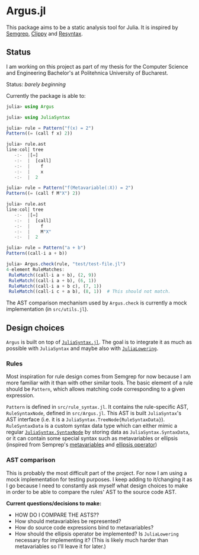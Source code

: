 # Argus.jl

This package aims to be a static analysis tool for Julia. It is
inspired by [Semgrep](https://github.com/semgrep/semgrep),
[Clippy](https://github.com/rust-lang/rust-clippy) and
[Resyntax](https://docs.racket-lang.org/resyntax/).


## Status

I am working on this project as part of my thesis for the Computer
Science and Engineering Bachelor's at Politehnica University of
Bucharest.

Status: _barely beginning_

Currently the package is able to:

```julia
julia> using Argus

julia> using JuliaSyntax

julia> rule = Pattern("f(x) = 2")
Pattern((= (call f x) 2))

julia> rule.ast
line:col│ tree
   -:-  |[=]
   -:-  |  [call]
   -:-  |    f
   -:-  |    x
   -:-  |  2

julia> rule = Pattern("f(Metavariable(:X)) = 2")
Pattern((= (call f M"X") 2))

julia> rule.ast
line:col│ tree
   -:-  |[=]
   -:-  |  [call]
   -:-  |    f
   -:-  |    M"X"
   -:-  |  2

julia> rule = Pattern("a + b")
Pattern((call-i a + b))

julia> Argus.check(rule, "test/test-file.jl")
4-element RuleMatches:
 RuleMatch((call-i a + b), (2, 9))
 RuleMatch((call-i a + b), (6, 1))
 RuleMatch((call-i a + b c), (7, 1))
 RuleMatch((call-i c + a b), (8, 1))  # This should not match.
```

The AST comparison mechanism used by `Argus.check` is currently a mock
implementation (in `src/utils.jl`).


## Design choices

`Argus` is built on top of
[`JuliaSyntax.jl`](https://github.com/JuliaLang/JuliaSyntax.jl). The
goal is to integrate it as much as possible with `JuliaSyntax` and
maybe also with
[`JuliaLowering`](https://github.com/c42f/JuliaLowering.jl).

### Rules

Most inspiration for rule design comes from Semgrep for now because I
am more familiar with it than with other similar tools. The basic
element of a rule should be `Pattern`, which allows matching code
corresponding to a given expression.

`Pattern` is defined in `src/rule_syntax.jl`. It contains the
rule-specific AST, `RuleSyntaxNode`, defined in `src/Argus.jl`. This
AST is built `JuliaSyntax`'s AST interface (i.e. it is a
`JuliaSyntax.TreeNode{RuleSyntaxData}`). `RuleSyntaxData` is a custom
syntax data type which can either mimic a regular
[`JuliaSyntax.SyntaxNode`](https://julialang.github.io/JuliaSyntax.jl/dev/api/#JuliaSyntax.SyntaxNode)
by storing data as `JuliaSyntax.SyntaxData`, or it can contain some
special syntax such as metavariables or ellipsis (inspired from
Semprep's
[metavariables](https://semgrep.dev/docs/writing-rules/pattern-syntax#metavariables)
and [ellipsis
operator](https://semgrep.dev/docs/writing-rules/pattern-syntax#ellipsis-operator))

### AST comparison

This is probably the most difficult part of the project. For now I am
using a mock implementation for testing purposes. I keep adding to
it/changing it as I go because I need to constantly ask myself what
design choices to make in order to be able to compare the rules' AST
to the source code AST.

**Current questions/decisions to make:**

- HOW DO I COMPARE THE ASTS??
- How should metavariables be represented?
- How do source code expressions bind to metavariables?
- How should the ellipsis operator be implemented? Is `JuliaLowering`
  necessary for implementing it? (This is likely much harder than
  metavariables so I'll leave it for later.)
